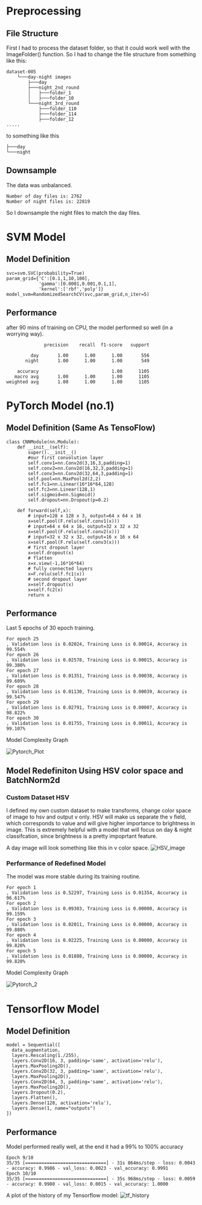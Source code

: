 # Preprocessing 
## File Structure
First I had to process the dataset folder, so that it could work well with the ImageFolder() function.
  So I had to change the file structure from something like this:
  ```
  dataset-005
      └───day-night images
          ├───day
          ├───night_2nd_round
          │   ├───folder_1
          │   ├───folder_10
          └───night_3rd_round
              ├───folder_110
              ├───folder_114
              ├───folder_12
  .....
  ```
  to something like this
  ```
  ├───day
  └───night
  ```
## Downsample
The data was unbalanced.
```
Number of day files is: 2762
Number of night files is: 22819
```
So I downsample the night files to match the day files.
# SVM Model
## Model Definition
```
svc=svm.SVC(probability=True)
param_grid={'C':[0.1,1,10,100], 
            'gamma':[0.0001,0.001,0.1,1], 
            'kernel':['rbf','poly']} 
model_svm=RandomizedSearchCV(svc,param_grid,n_iter=5)
```
## Performance
after 90 mins of training on CPU, the model performed so well (in a worrying way).
```
              precision    recall  f1-score   support

         day       1.00      1.00      1.00       556
       night       1.00      1.00      1.00       549

    accuracy                           1.00      1105
   macro avg       1.00      1.00      1.00      1105
weighted avg       1.00      1.00      1.00      1105
```
# PyTorch Model (no.1)
## Model Definition (Same As TensoFlow)
```
class CNNModule(nn.Module):
    def __init__(self):
        super().__init__()
        #our first convolution layer
        self.conv1=nn.Conv2d(3,16,3,padding=1) 
        self.conv2=nn.Conv2d(16,32,3,padding=1)
        self.conv3=nn.Conv2d(32,64,3,padding=1)
        self.pool=nn.MaxPool2d(2,2)
        self.fc1=nn.Linear(16*16*64,128)
        self.fc2=nn.Linear(128,1)
        self.sigmoid=nn.Sigmoid()
        self.dropout=nn.Dropout(p=0.2)

    def forward(self,x):
        # input=128 x 128 x 3, output=64 x 64 x 16
        x=self.pool(F.relu(self.conv1(x)))
        # input=64 x 64 x 16, output=32 x 32 x 32
        x=self.pool(F.relu(self.conv2(x)))
        # input=32 x 32 x 32, output=16 x 16 x 64
        x=self.pool(F.relu(self.conv3(x)))
        # first dropout layer
        x=self.dropout(x)
        # flatten
        x=x.view(-1,16*16*64)        
        # fully connected layers
        x=F.relu(self.fc1(x))
        # second dropout layer
        x=self.dropout(x)
        x=self.fc2(x)
        return x     

```
## Performance
Last 5 epochs of 30 epoch training.
```
For epoch 25
, Validation loss is 0.02024, Training Loss is 0.00014, Accuracy is 99.554%
For epoch 26
, Validation loss is 0.02578, Training Loss is 0.00015, Accuracy is 99.380%
For epoch 27
, Validation loss is 0.01351, Training Loss is 0.00038, Accuracy is 99.609%
For epoch 28
, Validation loss is 0.01130, Training Loss is 0.00039, Accuracy is 99.547%
For epoch 29
, Validation loss is 0.02791, Training Loss is 0.00007, Accuracy is 98.822%
For epoch 30
, Validation loss is 0.01755, Training Loss is 0.00011, Accuracy is 99.107%
```

Model Complexity Graph

![Pytorch_Plot](https://github.com/youssefokeil/DayNightClassification/blob/main/Files_Github/Pytorch_ModelComplexity.jpeg)

## Model Redefiniton Using HSV color space and BatchNorm2d
### Custom Dataset HSV
I defined my own custom dataset to make transforms, change color space of image to hsv and output v only. HSV will make us separate the v field, which corresponds to value and will give higher importance to brightness in image. 
This is extremely helpful with a model that will focus on day & night classifcation, since brightness is a pretty impoprtant feature. 

A day image will look something like this in v color space.
![HSV_image](https://github.com/youssefokeil/DayNightClassification/blob/main/Files_Github/HSV_img.jpeg)

### Performance of Redefined Model

The model was more stable during its training routine.
```
For epoch 1
, Validation loss is 0.52297, Training Loss is 0.01354, Accuracy is 96.617%
For epoch 2
, Validation loss is 0.09303, Training Loss is 0.00000, Accuracy is 99.159%
For epoch 3
, Validation loss is 0.02011, Training Loss is 0.00000, Accuracy is 99.880%
For epoch 4
, Validation loss is 0.02225, Training Loss is 0.00000, Accuracy is 99.820%
For epoch 5
, Validation loss is 0.01888, Training Loss is 0.00000, Accuracy is 99.820%
```
Model Complexity Graph

![Pytorch_2](https://github.com/youssefokeil/DayNightClassification/blob/main/Files_Github/Pytorch_Model2_Epochs5.jpeg)

# Tensorflow Model
## Model Definition
```
model = Sequential([
  data_augmentation,
  layers.Rescaling(1./255),
  layers.Conv2D(16, 3, padding='same', activation='relu'),
  layers.MaxPooling2D(),
  layers.Conv2D(32, 3, padding='same', activation='relu'),
  layers.MaxPooling2D(),
  layers.Conv2D(64, 3, padding='same', activation='relu'),
  layers.MaxPooling2D(),
  layers.Dropout(0.2),
  layers.Flatten(),
  layers.Dense(128, activation='relu'),
  layers.Dense(1, name="outputs")
])
```
## Performance 
Model performed really well, at the end it had a 99% to 100% accuracy
```
Epoch 9/10
35/35 [==============================] - 31s 864ms/step - loss: 0.0043 - accuracy: 0.9986 - val_loss: 0.0023 - val_accuracy: 0.9991
Epoch 10/10
35/35 [==============================] - 35s 968ms/step - loss: 0.0059 - accuracy: 0.9980 - val_loss: 0.0015 - val_accuracy: 1.0000
```

A plot of the history of my Tensorflow model:
![tf_history](https://github.com/youssefokeil/DayNightClassification/blob/main/Files_Github/TF_history.jpeg)
